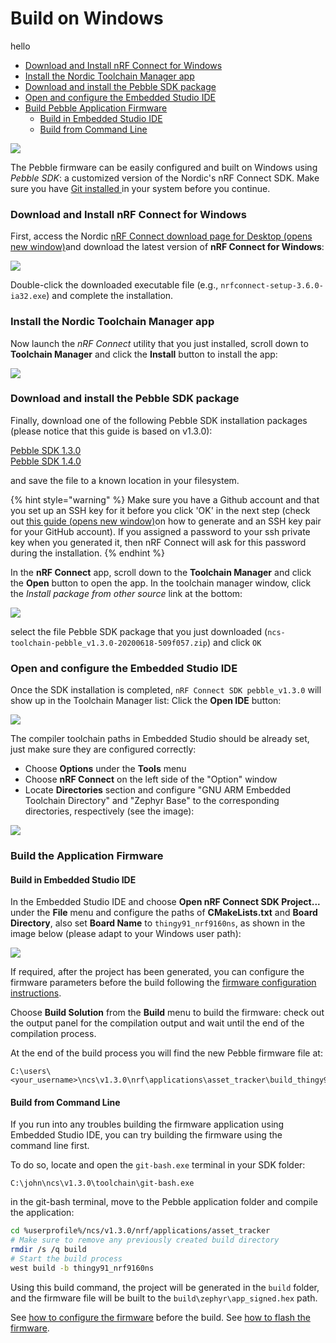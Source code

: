 # Build on Windows

hello&#x20;

* [Download and Install nRF Connect for Windows](https://docs.iotex.io/developer/hardware/pebble-build-windows.html#download-and-install-nrf-connect-for-windows)
* [Install the Nordic Toolchain Manager app](https://docs.iotex.io/developer/hardware/pebble-build-windows.html#install-the-nordic-toolchain-manager-app)
* [Download and install the Pebble SDK package](https://docs.iotex.io/developer/hardware/pebble-build-windows.html#download-and-install-the-pebble-sdk-package)
* [Open and configure the Embedded Studio IDE](https://docs.iotex.io/developer/hardware/pebble-build-windows.html#open-and-configure-the-embedded-studio-ide)
* [Build Pebble Application Firmware](https://docs.iotex.io/developer/hardware/pebble-build-windows.html#build-pebble-application-firmware)
  * [Build in Embedded Studio IDE](https://docs.iotex.io/developer/hardware/pebble-build-windows.html#build-in-embedded-studio-ide)
  * [Build from Command Line](https://docs.iotex.io/developer/hardware/pebble-build-windows.html#build-from-command-line)

![](<../../../../../.gitbook/assets/one\_click\_fig6 (1).png>)

The Pebble firmware can be easily configured and built on Windows using _Pebble SDK_: a customized version of the Nordic's nRF Connect SDK. Make sure you have [Git installed ](https://git-scm.com/download/win)in your system before you continue.

### Download and Install nRF Connect for Windows <a href="#download-and-install-nrf-connect-for-windows" id="download-and-install-nrf-connect-for-windows"></a>

First, access the Nordic [nRF Connect download page for Desktop (opens new window)](https://www.nordicsemi.com/Software-and-tools/Development-Tools/nRF-Connect-for-desktop/Download#infotabs)and download the latest version of **nRF Connect for Windows**:

![](../../../../../.gitbook/assets/one\_click\_fig1.png)

Double-click the downloaded executable file (e.g., `nrfconnect-setup-3.6.0-ia32.exe`) and complete the installation.

### Install the Nordic Toolchain Manager app <a href="#install-the-nordic-toolchain-manager-app" id="install-the-nordic-toolchain-manager-app"></a>

Now launch the _nRF Connect_ utility that you just installed, scroll down to **Toolchain Manager** and click the **Install** button to install the app:

![](../../../../../.gitbook/assets/one\_click\_fig2.png)

### Download and install the Pebble SDK package <a href="#download-and-install-the-pebble-sdk-package" id="download-and-install-the-pebble-sdk-package"></a>

Finally, download one of the following Pebble SDK installation packages (please notice that this guide is based on v1.3.0):

[Pebble SDK 1.3.0](https://pebbles-software-release.s3-us-west-1.amazonaws.com/ncs-toolchain-pebble\_v1.3.0-20200618-509f057.zip)\
[Pebble SDK 1.4.0](https://pebbles-software-release.s3-us-west-1.amazonaws.com/ncs-toolchain-pebble\_v1.4.0-20201030-2750604.zip)

and save the file to a known location in your filesystem.

{% hint style="warning" %}
Make sure you have a Github account and that you set up an SSH key for it before you click 'OK' in the next step (check out [this guide (opens new window)](https://docs.github.com/en/github/authenticating-to-github/generating-a-new-ssh-key-and-adding-it-to-the-ssh-agent)on how to generate and an SSH key pair for your GitHub account). If you assigned a password to your ssh private key when you generated it, then nRF Connect will ask for this password during the installation.
{% endhint %}

In the **nRF Connect** app, scroll down to the **Toolchain Manager** and click the **Open** button to open the app. In the toolchain manager window, click the _Install package from other source_ link at the bottom:

![](../../../../../.gitbook/assets/one\_click\_fig3.png)

select the file Pebble SDK package that you just downloaded (`ncs-toolchain-pebble_v1.3.0-20200618-509f057.zip`) and click `OK`

### Open and configure the Embedded Studio IDE <a href="#open-and-configure-the-embedded-studio-ide" id="open-and-configure-the-embedded-studio-ide"></a>

Once the SDK installation is completed, `nRF Connect SDK pebble_v1.3.0` will show up in the Toolchain Manager list: Click the **Open IDE** button:

![](../../../../../.gitbook/assets/one\_click\_fig4.png)

The compiler toolchain paths in Embedded Studio should be already set, just make sure they are configured correctly:

* Choose **Options** under the **Tools** menu
* Choose **nRF Connect** on the left side of the "Option" window
* Locate **Directories** section and configure "GNU ARM Embedded Toolchain Directory" and "Zephyr Base" to the corresponding directories, respectively (see the image):

![](../../../../../.gitbook/assets/one\_click\_fig6.png)

### Build the Application Firmware <a href="#build-pebble-application-firmware" id="build-pebble-application-firmware"></a>

#### Build in Embedded Studio IDE <a href="#build-in-embedded-studio-ide" id="build-in-embedded-studio-ide"></a>

In the Embedded Studio IDE and choose **Open nRF Connect SDK Project...** under the **File** menu and configure the paths of **CMakeLists.txt** and **Board Directory**, also set **Board Name** to `thingy91_nrf9160ns`, as shown in the image below (please adapt to your Windows user path):

![](../../../../../.gitbook/assets/one\_click\_fig5.png)

If required, after the project has been generated, you can configure the firmware parameters before the build following the [firmware configuration instructions](configure-the-firmware.md).

Choose **Build Solution** from the **Build** menu to build the firmware: check out the output panel for the compilation output and wait until the end of the compilation process.

At the end of the build process you will find the new Pebble firmware file at:

```
C:\users\<your_username>\ncs\v1.3.0\nrf\applications\asset_tracker\build_thingy91_nrf9160ns\zephyr\app_signed.hex
```

#### Build from Command Line

If you run into any troubles building the firmware application using Embedded Studio IDE, you can try building the firmware using the command line first.

To do so, locate and open the `git-bash.exe` terminal in your SDK folder:

`C:\john\ncs\v1.3.0\toolchain\git-bash.exe`

in the git-bash terminal, move to the Pebble application folder and compile the application:

```bash
cd %userprofile%/ncs/v1.3.0/nrf/applications/asset_tracker
# Make sure to remove any previously created build directory
rmdir /s /q build
# Start the build process
west build -b thingy91_nrf9160ns
```

Using this build command, the project will be generated in the `build` folder, and the firmware file will be built to the `build\zephyr\app_signed.hex` path.

See [how to configure the firmware](https://docs.iotex.io/developer/hardware/pebble-configure) before the build. See [how to flash the firmware](../flashing-the-firmware/).
